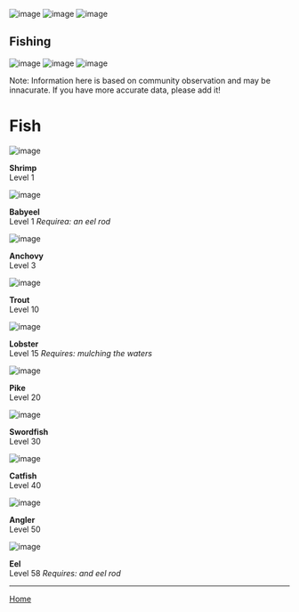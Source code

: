 ![image](https://github.com/fishbotapp/fishbotwiki/assets/163616414/42361705-6b97-4b10-b836-c7383b95167f) ![image](https://github.com/fishbotapp/fishbotwiki/assets/163616414/42361705-6b97-4b10-b836-c7383b95167f)  ![image](https://github.com/fishbotapp/fishbotwiki/assets/163616414/42361705-6b97-4b10-b836-c7383b95167f) 
## Fishing ## 
![image](https://github.com/fishbotapp/fishbotwiki/assets/163616414/42361705-6b97-4b10-b836-c7383b95167f)  ![image](https://github.com/fishbotapp/fishbotwiki/assets/163616414/42361705-6b97-4b10-b836-c7383b95167f)  ![image](https://github.com/fishbotapp/fishbotwiki/assets/163616414/42361705-6b97-4b10-b836-c7383b95167f) 


Note: Information here is based on community observation and may be innacurate. If you have more accurate data, please add it!

# Fish


![image](https://github.com/fishbotapp/fishbotwiki/assets/163616414/8de59538-021d-468e-a508-c94074473a6f)

**Shrimp**\
Level 1



![image](https://github.com/fishbotapp/fishbotwiki/assets/163616414/8bbc8256-3418-4a33-9555-04098ac06cbd) 



**Babyeel**\
Level 1
*Requirea: an eel rod*



![image](https://fishbot.app/items/anchovy.png) 



**Anchovy**\
Level 3



![image](https://fishbot.app/items/trout.png) 



**Trout**\
Level 10


![image](https://fishbot.app/items/lobster.png)

**Lobster**\
Level 15
*Requires: mulching the waters*




![image](https://fishbot.app/items/pike.png) 



**Pike**\
Level 20




![image](https://fishbot.app/items/swordfish.png) 

**Swordfish**\
Level 30



![image](https://fishbot.app/items/catfish.png) 

**Catfish**\
Level 40



![image](https://fishbot.app/items/angler.png)


**Angler**\
Level 50 


![image](https://fishbot.app/items/eel.png) 

**Eel**\
Level 58
*Requires: and eel rod*




-----------------------------

[Home](https://fishbotapp.github.io/fishbotwiki/)

